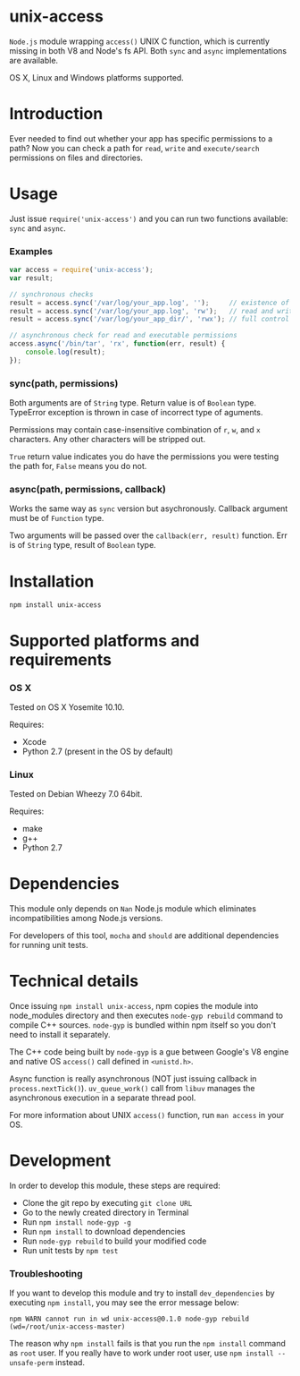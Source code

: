 # unix-access

`Node.js` module wrapping `access()` UNIX C function, which is currently missing in both V8 and Node's fs API. Both `sync` and `async` implementations are available.

OS X, Linux and Windows platforms supported.

# Introduction

Ever needed to find out whether your app has specific permissions to a path? Now you can check a path for `read`, `write` and `execute/search` permissions on files and directories.

# Usage

Just issue `require('unix-access')` and you can run two functions available: `sync` and `async`.

### Examples

```js
var access = require('unix-access');
var result;

// synchronous checks
result = access.sync('/var/log/your_app.log', '');     // existence of the file
result = access.sync('/var/log/your_app.log', 'rw');   // read and write permissions
result = access.sync('/var/log/your_app_dir/', 'rwx'); // full control

// asynchronous check for read and executable permissions
access.async('/bin/tar', 'rx', function(err, result) {
    console.log(result);
});
```

### sync(path, permissions)

Both arguments are of `String` type. Return value is of `Boolean` type. TypeError exception is thrown in case of incorrect type of aguments.

Permissions may contain case-insensitive combination of `r`, `w`, and `x` characters. Any other characters will be stripped out.

`True` return value indicates you do have the permissions you were testing the path for, `False` means you do not.

### async(path, permissions, callback)

Works the same way as `sync` version but asychronously. Callback argument must be of `Function` type.

Two arguments will be passed over the `callback(err, result)` function. Err is of `String` type, result of `Boolean` type.

# Installation

`npm install unix-access`

# Supported platforms and requirements

### OS X

Tested on OS X Yosemite 10.10.

Requires:

* Xcode
* Python 2.7 (present in the OS by default)

### Linux

Tested on Debian Wheezy 7.0 64bit.

Requires:

* make
* g++
* Python 2.7

# Dependencies

This module only depends on `Nan` Node.js module which eliminates incompatibilities among Node.js versions.

For developers of this tool, `mocha` and `should` are additional dependencies for running unit tests.

# Technical details

Once issuing `npm install unix-access`, npm copies the module into node_modules directory and then executes `node-gyp rebuild` command to compile C++ sources. `node-gyp` is bundled within npm itself so you don't need to install it separately.

The C++ code being built by `node-gyp` is a gue between Google's V8 engine and native OS `access()` call defined in `<unistd.h>`.

Async function is really asynchronous (NOT just issuing callback in `process.nextTick()`). `uv_queue_work()` call from `libuv` manages the asynchronous execution in a separate thread pool.

For more information about UNIX `access()` function, run `man access` in your OS.

# Development

In order to develop this module, these steps are required:

* Clone the git repo by executing `git clone URL`
* Go to the newly created directory in Terminal
* Run `npm install node-gyp -g`
* Run `npm install` to download dependencies
* Run `node-gyp rebuild` to build your modified code
* Run unit tests by `npm test`

### Troubleshooting

If you want to develop this module and try to install `dev_dependencies` by executing `npm install`, you may see the error message below:

```
npm WARN cannot run in wd unix-access@0.1.0 node-gyp rebuild (wd=/root/unix-access-master)
```

The reason why `npm install` fails is that you run the `npm install` command as `root` user. If you really have to work under root user, use `npm install --unsafe-perm` instead.
